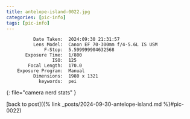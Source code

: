 ```yaml
---
title: antelope-island-0022.jpg
categories: [pic-info]
tags: [pic-info]
---
```


```text
          Date Taken:  2024:09:30 21:31:57
          Lens Model:  Canon EF 70-300mm f/4-5.6L IS USM
              F-Stop:  5.599999904632568
       Exposure Time:  1/800
                 ISO:  125
        Focal Length:  170.0
    Exposure Program:  Manual
          Dimensions:  1980 x 1321
            keywords:  pei
```
{: file="camera nerd stats" }

[back to post]({% link _posts/2024-09-30-antelope-island.md %}#pic-0022)